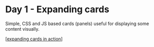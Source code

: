 # Day 1 - Expanding cards

Simple, CSS and JS based cards (panels) useful for displaying some content visually.

[[expanding cards in action](https://youtu.be/bZZNzVN_TKg)]
